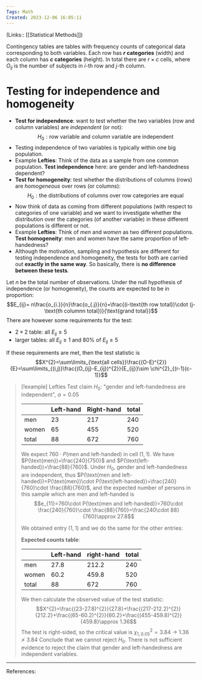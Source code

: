 ```yaml
---
Tags: Math
Created: 2023-12-06 16:05:11
---
```

(Links:: [[Statistical Methods]])

Contingency tables are tables with frequency counts of categorical data corresponding to both variables. Each row has **$r$ categories** (width) and each column has **$c$ categories** (height). In total there are $r\times c$ cells, where $O_{ij}$ is the number of subjects in $i$-th row and $j$-th column.

# Testing for independence and homogeneity
- **Test for independence**: want to test whether the two variables (row and column variables) are *independent* (or not): $$H_{0}:\text{row variable and column variable are independent}$$
- Testing independence of two variables is typically within one big population.
- Example **Lefties**: Think of the data as a sample from one common population. **Test independence** here: are gender and left-handedness dependent?
- **Test for homogeneity**: test whether the distributions of columns (rows) are *homogeneous* over rows (or columns): $$H_{0}:\text{the distributions of columns over row categories are equal}$$
- Now think of data as coming from different populations (with respect to categories of one variable) and we want to investigate whether the distribution over the categories (of another variable) in these different populations is different or not.
- Example **Lefties**: Think of *men* and *women* as two different populations. **Test homogeneity**: men and women have the same proportion of left-handedness?
- Although the motivation, sampling and hypothesis are different for testing independence and homogeneity, the tests for both are carried out **exactly in the same way**. So basically, there is **no difference between these tests**.

Let $n$ be the total number of observations. Under the null hypothesis of independence (or homogeneity), the counts are expected to be in proportion: $$E_{ij}= n\frac{o_{i.}}{n}\frac{o_{.j}}{n}=\frac{(i-\text{th row total})\cdot (j-\text{th columnn total})}{\text{grand total}}$$
There are however some requirements for the test:
- $2\times 2$ table: all $E_{ij}\geq 5$
- larger tables: all $E_{ij}\geq 1$ and 80% of $E_{ij}\geq 5$

If these requirements are met, then the test statistic is $$X^{2}=\sum\limits_{\text{all cells}}\frac{(O-E)^{2}}{E}=\sum\limits_{(i,j)}\frac{(O_{ij}-E_{ij})^{2}}{E_{ij}}\sim \chi^{2}_{(r-1)(c-1)}$$

> [!example] Lefties
> Test claim $H_0$: "gender and left-handedness are independent", $\alpha=0.05$
> 
> |       | Left-hand | Right-hand | total |
> | ----- | --------- | ---------- | ----- |
> | men   | 23        | 217        | 240   |
> | women | 65        | 455        | 520   |
> | total | 88        | 672        | 760   |
> 
> We expect $760 \cdot P(\text{men and left-handed})$ in cell $(1,1)$. We have $P(\text{men})=\frac{240}{750}$ and $P(\text{left-handed})=\frac{88}{760}$. Under $H_0$, gender and left-handedness are independent, thus $P(\text{men and left-handed})=P(\text{men})\cdot P(\text{left-handed})=\frac{240}{760}\cdot \frac{88}{760}$, and the expected number of persons in this sample which are men and left-handed is $$e_{11}=760\cdot P(\text{men and left-handed})=760\cdot \frac{240}{760}\cdot \frac{88}{760}=\frac{240\cdot 88}{760}\approx 27.8$$
> 
> We obtained entry $(1,1)$ and we do the same for the other entries:
> 
> **Expected counts table**:
> 
> |       | Left-hand | right-hand | total |
> | ----- | --------- | ---------- | ----- |
> | men   | 27.8      | 212.2      | 240   |
> | women | 60.2      | 459.8      | 520   |
> | total | 88        | 672        | 760   |
> We then calculate the observed value of the test statistic: $$X^{2}=\frac{(23-27.8)^{2}}{27.8}+\frac{(217-212.2)^{2}}{212.2}+\frac{(65-60.2)^{2}}{60.2}+\frac{(455-459.8)^{2}}{459.8}\approx 1.36$$
> The test is right-sided, so the critical value is $\chi^{2}_{1,0.05}=3.84$ -> $1.36\not > 3.84$
> Conclude that we cannot reject $H_0$. There is not sufficient evidence to reject the claim that gender and left-handedness are independent variables.

---
References: